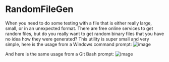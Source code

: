 # RandomFileGen
When you need to do some testing with a file that is either really large, small, or in an unexpected format. There are free online services to get random files, but do you really want to get random binary files that you have no idea how they were generated? This utility is super small and very simple, here is the usage from a Windows command prompt:
![image](https://user-images.githubusercontent.com/22631908/197948803-fe03e57b-0721-4f63-8646-a07135c36785.png)

And here is the same usage from a Git Bash prompt:
![image](https://user-images.githubusercontent.com/22631908/197948968-58629fb9-dfae-4e33-916f-4a4f7f65d331.png)
